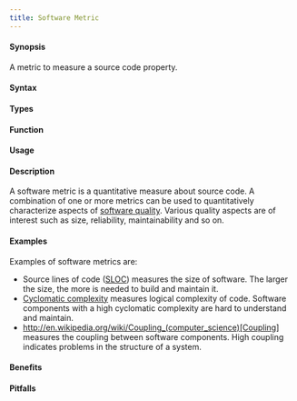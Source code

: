 ```yaml
---
title: Software Metric
---
```


#### Synopsis

A metric to measure a source code property.

#### Syntax

#### Types

#### Function
       
#### Usage

#### Description

A software metric is a quantitative measure about source code.
A combination of one or more metrics can be used to quantitatively characterize
aspects of [software quality](http://en.wikipedia.org/wiki/Software_quality).
Various quality aspects are of interest such as size, reliability, maintainability and so on.

#### Examples

Examples of software metrics are:

*  Source lines of code ([SLOC](http://en.wikipedia.org/wiki/Source_lines_of_code)) measures the size of software.
  The larger the size, the more is needed to build and maintain it.
*  [Cyclomatic complexity](http://en.wikipedia.org/wiki/Cyclomatic_complexity) measures logical complexity of code.
  Software components with a high cyclomatic complexity are hard to understand and maintain.
* http://en.wikipedia.org/wiki/Coupling_(computer_science)[Coupling] measures the coupling between software components.
  High coupling indicates problems in the structure of a system.

#### Benefits

#### Pitfalls

